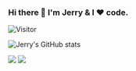 ### Hi there 👋 I'm Jerry & I ❤️ code.

![Visitor](https://profile-counter.glitch.me/jerry153fish/count.svg)

<!--
**jerry153fish/jerry153fish** is a ✨ _special_ ✨ repository because its `README.md` (this file) appears on your GitHub profile.

Here are some ideas to get you started:

- 🔭 I’m currently working on ...
- 🌱 I’m currently learning ...
- 👯 I’m looking to collaborate on ...
- 🤔 I’m looking for help with ...
- 💬 Ask me about ...
- 📫 How to reach me: ...
- 😄 Pronouns: ...
- ⚡ Fun fact: ...
![Jerry's GitHub stats](https://github-readme-stats.vercel.app/api?username=jerry153fish&show_icons=true&theme=solarized-dark&count_private=true)
-->


![Jerry's GitHub stats](https://github-profile-trophy.vercel.app/?username=jerry153fish)

![](http://github-profile-summary-cards.vercel.app/api/cards/repos-per-language?username=jerry153fish&theme=solarized_dark)
![](http://github-profile-summary-cards.vercel.app/api/cards/most-commit-language?username=jerry153fish&theme=solarized_dark)

<!-- ![Top Langs](https://github-readme-stats.vercel.app/api/top-langs/?username=jerry153fish&layout=compact&theme=solarized-dark) -->

